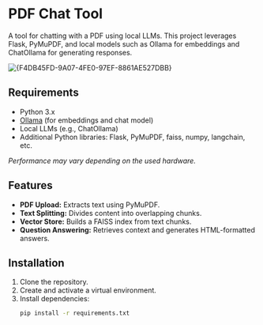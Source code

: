 # PDF Chat Tool

A tool for chatting with a PDF using local LLMs. This project leverages Flask, PyMuPDF, and local models such as Ollama for embeddings and ChatOllama for generating responses.

![{F4DB45FD-9A07-4FE0-97EF-8861AE527DBB}](https://github.com/user-attachments/assets/2a541109-eff3-47d7-855d-1054e023b703)

## Requirements
- Python 3.x
- [Ollama](https://www.ollama.com) (for embeddings and chat model)
- Local LLMs (e.g., ChatOllama)
- Additional Python libraries: Flask, PyMuPDF, faiss, numpy, langchain, etc.

*Performance may vary depending on the used hardware.*

## Features
- **PDF Upload:** Extracts text using PyMuPDF.
- **Text Splitting:** Divides content into overlapping chunks.
- **Vector Store:** Builds a FAISS index from text chunks.
- **Question Answering:** Retrieves context and generates HTML-formatted answers.

## Installation
1. Clone the repository.
2. Create and activate a virtual environment.
3. Install dependencies:
   ```bash
   pip install -r requirements.txt
